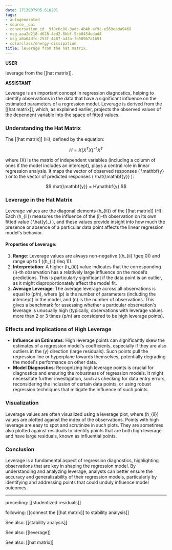 ```yaml
---
date: 1713907905.618201
tags:
- autogenerated
- source__oai
- conversation_id__9f8c6c88-3adc-4b4b-af9c-e569eada9468
- msg_aaa2d218-d628-4ed2-8bbf-5cb0454edad4
- msg_a0a04dfc-253f-4487-a43a-fd509b7a1b91
- colorclass/energy-dissipation
title: leverage from the hat matrix.
---
```


**USER**

leverage from the [[hat matrix]].


**ASSISTANT**

Leverage is an important concept in regression diagnostics, helping to identify observations in the data that have a significant influence on the estimated parameters of a regression model. Leverage is derived from the [[hat matrix]], which, as explained earlier, projects the observed values of the dependent variable into the space of fitted values. 

### Understanding the Hat Matrix

The [[hat matrix]] \(H\), defined by the equation:

$$
H = X(X^T X)^{-1} X^T
$$

where \(X\) is the matrix of independent variables (including a column of ones if the model includes an intercept), plays a central role in linear regression analysis. It maps the vector of observed responses \( \mathbf{y} \) onto the vector of predicted responses \( \hat{\mathbf{y}} \):

$$
\hat{\mathbf{y}} = H\mathbf{y}
$$

### Leverage in the Hat Matrix

Leverage values are the diagonal elements \(h_{ii}\) of the [[hat matrix]] \(H\). Each \(h_{ii}\) measures the influence of the \(i\)-th observation on its own fitted value \( \hat{y}_i \), and these values provide insight into how much the presence or absence of a particular data point affects the linear regression model's behavior.

#### Properties of Leverage:

1. **Range**: Leverage values are always non-negative (\(h_{ii} \geq 0\)) and range up to 1 (\(h_{ii} \leq 1\)). 
2. **Interpretation**: A higher \(h_{ii}\) value indicates that the corresponding \(i\)-th observation has a relatively large influence on the model’s predictions. This is particularly significant if the data point is an outlier, as it might disproportionately affect the model fit.
3. **Average Leverage**: The average leverage across all observations is equal to \(p/n\), where \(p\) is the number of parameters (including the intercept) in the model, and \(n\) is the number of observations. This gives a benchmark for assessing whether a particular observation's leverage is unusually high (typically, observations with leverage values more than 2 or 3 times \(p/n\) are considered to be high leverage points).

### Effects and Implications of High Leverage

- **Influence on Estimates**: High leverage points can significantly skew the estimates of a regression model's coefficients, especially if they are also outliers in the \(y\) direction (large residuals). Such points pull the regression line or hyperplane towards themselves, potentially degrading the model's performance on other data.
- **Model Diagnostics**: Recognizing high leverage points is crucial for diagnostics and ensuring the robustness of regression models. It might necessitate further investigation, such as checking for data entry errors, reconsidering the inclusion of certain data points, or using robust regression techniques that mitigate the influence of such points.

### Visualization

Leverage values are often visualized using a leverage plot, where \(h_{ii}\) values are plotted against the index of the observations. Points with high leverage are easy to spot and scrutinize in such plots. They are sometimes also plotted against residuals to identify points that are both high leverage and have large residuals, known as influential points.

### Conclusion

Leverage is a fundamental aspect of regression diagnostics, highlighting observations that are key in shaping the regression model. By understanding and analyzing leverage, analysts can better ensure the accuracy and generalizability of their regression models, particularly by identifying and addressing points that could unduly influence model outcomes.


---

preceding: [[studentized residuals]]  


following: [[connect the [[hat matrix]] to stability analysis]]

See also: [[stability analysis]]


See also: [[leverage]]


See also: [[hat matrix]]